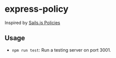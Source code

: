 # express-policy

Inspired by [Sails.js Policies](http://sailsjs.com/documentation/concepts/policies)

## Usage

- `npm run test`: Run a testing server on port 3001.
